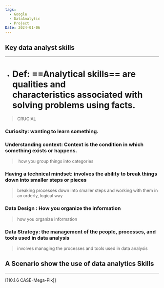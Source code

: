 ```yaml
---
tags:
  - Google
  - DataAnalytic
  - Project
Date: 2024-01-06
---
```

## Key data analyst skills
---
- # Def: **==Analytical skills==** are qualities and characteristics associated with **solving problems** **using facts.**
> CRUCIAL
### Curiosity: wanting to learn something.
### Understanding context: Context is the condition in which something exists or happens.
> how you group things into categories
### Having a technical mindset: involves the ability to break things down into smaller steps or pieces
> breaking processes down into smaller steps and working with them in an orderly, logical way
### Data Design : How you organize the information
> how you organize information
### Data Strategy: the management of the people, processes, and tools used in data analysis
> involves managing the processes and tools used in data analysis

## A Scenario show the use of data analytics Skills
---
[[10.1.6 CASE-Mega-Pik]]